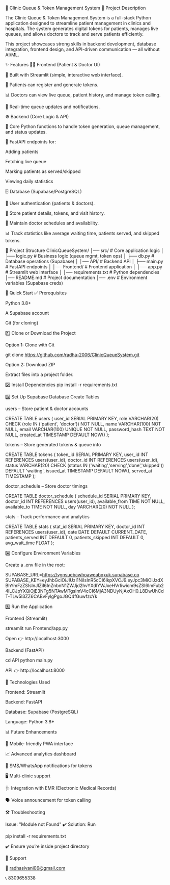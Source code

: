 🏥 Clinic Queue & Token Management System
📌 Project Description

The Clinic Queue & Token Management System is a full-stack Python application designed to streamline patient management in clinics and hospitals. The system generates digital tokens for patients, manages live queues, and allows doctors to track and serve patients efficiently.

This project showcases strong skills in backend development, database integration, frontend design, and API-driven communication — all without AI/ML.

✨ Features
👨‍⚕️ Frontend (Patient & Doctor UI)

🎨 Built with Streamlit (simple, interactive web interface).

📝 Patients can register and generate tokens.

📊 Doctors can view live queue, patient history, and manage token calling.

🔔 Real-time queue updates and notifications.

⚙️ Backend (Core Logic & API)

🧮 Core Python functions to handle token generation, queue management, and status updates.

📡 FastAPI endpoints for:

Adding patients

Fetching live queue

Marking patients as served/skipped

Viewing daily statistics

🗄️ Database (Supabase/PostgreSQL)

👤 User authentication (patients & doctors).

🧾 Store patient details, tokens, and visit history.

📂 Maintain doctor schedules and availability.

📊 Track statistics like average waiting time, patients served, and skipped tokens.

📂 Project Structure
ClinicQueueSystem/
│── src/                 # Core application logic
│   ├── logic.py         # Business logic (queue mgmt, token ops)
│   ├── db.py            # Database operations (Supabase)
│
│── API/                 # Backend API
│   ├── main.py          # FastAPI endpoints
│
│── Frontend/            # Frontend application
│   ├── app.py           # Streamlit web interface
│
│── requirements.txt     # Python dependencies
│── README.md            # Project documentation
│── .env                 # Environment variables (Supabase creds)

🚀 Quick Start
✅ Prerequisites

Python 3.8+

A Supabase account

Git (for cloning)

1️⃣ Clone or Download the Project

Option 1: Clone with Git

git clone https://github.com/radha-2006/ClinicQueueSystem.git


Option 2: Download ZIP

Extract files into a project folder.

2️⃣ Install Dependencies
pip install -r requirements.txt

3️⃣ Set Up Supabase Database
Create Tables

users – Store patient & doctor accounts

CREATE TABLE users (
    user_id SERIAL PRIMARY KEY,
    role VARCHAR(20) CHECK (role IN ('patient', 'doctor')) NOT NULL,
    name VARCHAR(100) NOT NULL,
    email VARCHAR(100) UNIQUE NOT NULL,
    password_hash TEXT NOT NULL,
    created_at TIMESTAMP DEFAULT NOW()
);


tokens – Store generated tokens & queue info

CREATE TABLE tokens (
    token_id SERIAL PRIMARY KEY,
    user_id INT REFERENCES users(user_id),
    doctor_id INT REFERENCES users(user_id),
    status VARCHAR(20) CHECK (status IN ('waiting','serving','done','skipped')) DEFAULT 'waiting',
    issued_at TIMESTAMP DEFAULT NOW(),
    served_at TIMESTAMP
);


doctor_schedule – Store doctor timings

CREATE TABLE doctor_schedule (
    schedule_id SERIAL PRIMARY KEY,
    doctor_id INT REFERENCES users(user_id),
    available_from TIME NOT NULL,
    available_to TIME NOT NULL,
    day VARCHAR(20) NOT NULL
);


stats – Track performance and analytics

CREATE TABLE stats (
    stat_id SERIAL PRIMARY KEY,
    doctor_id INT REFERENCES users(user_id),
    date DATE DEFAULT CURRENT_DATE,
    patients_served INT DEFAULT 0,
    patients_skipped INT DEFAULT 0,
    avg_wait_time FLOAT
);

4️⃣ Configure Environment Variables

Create a .env file in the root:

SUPABASE_URL=https://vgnsuebcwhoaweabqxuk.supabase.co
SUPABASE_KEY=eyJhbGciOiJIUzI1NiIsInR5cCI6IkpXVCJ9.eyJpc3MiOiJzdXBhYmFzZSIsInJlZiI6InZnbnN1ZWJjd2hvYXdlYWJxeHVrIiwicm9sZSI6ImFub24iLCJpYXQiOjE3NTg5NTAwMTgsImV4cCI6MjA3NDUyNjAxOH0.L8DwUhCdT-TLw5l3ZZ6CABvFylgPgoJGQ4fGuwfzcYk


5️⃣ Run the Application

Frontend (Streamlit)

streamlit run Frontend/app.py


Open 👉 http://localhost:3000

Backend (FastAPI)

cd API
python main.py


API 👉 http://localhost:8000

🔧 Technologies Used

Frontend: Streamlit

Backend: FastAPI

Database: Supabase (PostgreSQL)

Language: Python 3.8+

📊 Future Enhancements

📱 Mobile-friendly PWA interface

📈 Advanced analytics dashboard

📲 SMS/WhatsApp notifications for tokens

🖥️ Multi-clinic support

🩺 Integration with EMR (Electronic Medical Records)

🗣️ Voice announcement for token calling

🛠️ Troubleshooting

Issue: "Module not Found"
✔️ Solution: Run

pip install -r requirements.txt


✔️ Ensure you’re inside project directory

🤝 Support

📧 radhasivani06@gmail.com

📞 8309655338